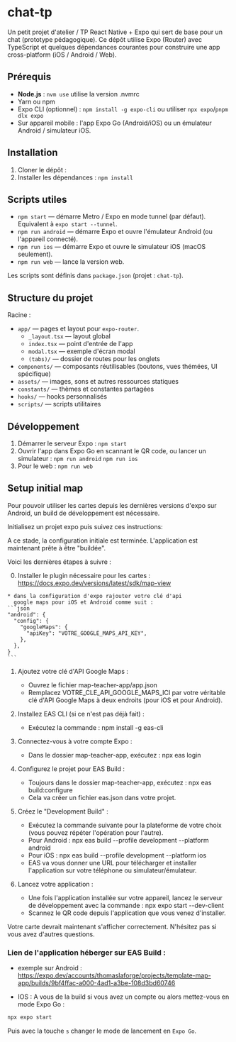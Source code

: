 # chat-tp

Un petit projet d'atelier / TP React Native + Expo qui sert de base pour un chat (prototype pédagogique).
Ce dépôt utilise Expo (Router) avec TypeScript et quelques dépendances courantes pour construire une app cross-platform (iOS / Android / Web).

## Prérequis

- **Node.js** : `nvm use` utilise la version .nvmrc
- Yarn ou npm
- Expo CLI (optionnel) : `npm install -g expo-cli` ou utiliser `npx expo`/`pnpm dlx expo`
- Sur appareil mobile : l'app Expo Go (Android/iOS) ou un émulateur Android / simulateur iOS.

## Installation

1. Cloner le dépôt :
2. Installer les dépendances :
   `npm install`

## Scripts utiles

- `npm start` — démarre Metro / Expo en mode tunnel (par défaut). Equivalent à `expo start --tunnel`.
- `npm run android` — démarre Expo et ouvre l'émulateur Android (ou l'appareil connecté).
- `npm run ios` — démarre Expo et ouvre le simulateur iOS (macOS seulement).
- `npm run web` — lance la version web.

Les scripts sont définis dans `package.json` (projet : `chat-tp`).

## Structure du projet

Racine :

- `app/` — pages et layout pour `expo-router`.
  - `_layout.tsx` — layout global
  - `index.tsx` — point d'entrée de l'app
  - `modal.tsx` — exemple d'écran modal
  - `(tabs)/` — dossier de routes pour les onglets
- `components/` — composants réutilisables (boutons, vues thémées, UI spécifique)
- `assets/` — images, sons et autres ressources statiques
- `constants/` — thèmes et constantes partagées
- `hooks/` — hooks personnalisés
- `scripts/` — scripts utilitaires

## Développement

1. Démarrer le serveur Expo :
   `npm start`
2. Ouvrir l'app dans Expo Go en scannant le QR code, ou lancer un simulateur :
   `npm run android`
   `npm run ios`
3. Pour le web :
   `npm run web`

## Setup initial map

Pour pouvoir utiliser les cartes depuis les dernières versions d'expo sur Android, un build de développement est nécessaire.

Initialisez un projet expo puis suivez ces instructions:

A ce stade, la configuration initiale est terminée.
L'application est maintenant prête à être "buildée".

Voici les dernières étapes à suivre :

  0. Installer le plugin nécessaire pour les cartes :
    https://docs.expo.dev/versions/latest/sdk/map-view
    
    * dans la configuration d'expo rajouter votre clé d'api
      google maps pour iOS et Android comme suit :
    ```json
    "android": {
      "config": {
        "googleMaps": {
          "apiKey": "VOTRE_GOOGLE_MAPS_API_KEY",
        },
      },
    }
    ```

  1. Ajoutez votre clé d'API Google Maps :
      * Ouvrez le fichier map-teacher-app/app.json
      * Remplacez VOTRE_CLE_API_GOOGLE_MAPS_ICI par
        votre véritable clé d'API Google Maps à deux
        endroits (pour iOS et pour Android).

  2. Installez EAS CLI (si ce n'est pas déjà fait) :
      * Exécutez la commande : npm install -g eas-cli

  3. Connectez-vous à votre compte Expo :
      * Dans le dossier map-teacher-app, exécutez : npx 
        eas login

  4. Configurez le projet pour EAS Build :
      * Toujours dans le dossier map-teacher-app,
        exécutez : npx eas build:configure
      * Cela va créer un fichier eas.json dans votre
        projet.

  5. Créez le "Development Build" :
      * Exécutez la commande suivante pour la
        plateforme de votre choix (vous pouvez répéter
        l'opération pour l'autre).
      * Pour Android : npx eas build --profile 
        development --platform android
      * Pour iOS : npx eas build --profile development 
        --platform ios
      * EAS va vous donner une URL pour télécharger et
        installer l'application sur votre téléphone ou
        simulateur/émulateur.

  6. Lancez votre application :
      * Une fois l'application installée sur votre
        appareil, lancez le serveur de développement
        avec la commande : npx expo start --dev-client
      * Scannez le QR code depuis l'application que
        vous venez d'installer.

Votre carte devrait maintenant s'afficher correctement. N'hésitez pas si vous avez d'autres questions.

### Lien de l'application héberger sur EAS Build :

- exemple sur Android : https://expo.dev/accounts/thomaslaforge/projects/template-map-app/builds/9bf4ffac-a000-4ad1-a3be-108d3bd60746

- IOS : A vous de la build si vous avez un compte ou alors mettez-vous en mode Expo Go :
```bash
npx expo start
```
Puis avec la touche `s` changer le mode de lancement en `Expo Go`.

